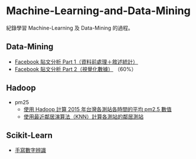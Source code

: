 # Machine-Learning-and-Data-Mining

紀錄學習 Machine-Learning 及 Data-Mining 的過程。

## Data-Mining
* [Facebook 貼文分析 Part 1（資料前處理＋敘述統計）](https://github.com/YanHaoChen/Machine-Learning-and-Data-Mining/tree/master/facebook_post/part1.md) 
* [Facebook 貼文分析 Part 2（視覺化數據）](https://github.com/YanHaoChen/Machine-Learning-and-Data-Mining/tree/master/facebook_post/part2.md) （60%）


## Hadoop

* pm25
	* 	[使用 Hadoop 計算 2015 年台灣各測站各時間的平均 pm2.5 數值](https://github.com/YanHaoChen/Machine-Learning-and-Data-Mining/tree/master/hadoop/pm25/the_average_of_stations)
	*  [使用最近鄰居演算法（KNN）計算各測站的鄰居測站](https://github.com/YanHaoChen/Machine-Learning-and-Data-Mining/tree/master/hadoop/pm25/knn)

## Scikit-Learn

* [手寫數字辨識](https://github.com/YanHaoChen/Machine-Learning-and-Data-Mining/tree/master/sklearn/Support-Vector-Classification)

